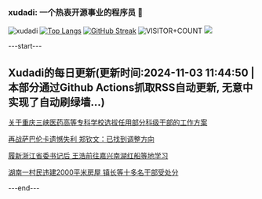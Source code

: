 ### xudadi: 一个热衷开源事业的程序员 👋

![xudadi](https://github-readme-stats-git-masterorgs-github-readme-stats-team.vercel.app/api?username=xudadi)
[![Top Langs](https://github-readme-stats.vercel.app/api/top-langs/?username=xudadi)](https://github.com/anuraghazra/github-readme-stats)
[![GitHub Streak](https://streak-stats.demolab.com?user=xudadi&locale=zh_Hans)](https://git.io/streak-stats)
![VISITOR+COUNT](https://komarev.com/ghpvc/?username=xudadi&label=VISITOR+COUNT)
![](https://raw.githubusercontent.com/xudadi/xudadi/main/assets/github-contribution-grid-snake.svg)


---start---

## Xudadi的每日更新(更新时间:2024-11-03 11:44:50 | 本部分通过Github Actions抓取RSS自动更新, 无意中实现了自动刷绿墙...)

[关于重庆三峡医药高等专科学校选拔任用部分科级干部的工作方案](https://www.gongkaoleida.com/article/2179815)

[再战萨巴伦卡遗憾失利 郑钦文：已找到调整方向](https://m.163.com/news/article/JG28F9BI000189PS.html)

[履新浙江省委书记后 王浩前往嘉兴南湖红船等地学习](https://m.163.com/news/article/JG18MP080514R9P4.html)

[湖南一村民违建2000平米房屋 镇长等十多名干部受处分](https://m.163.com/news/article/JG0VLFAC0514R9P4.html)

---end---
